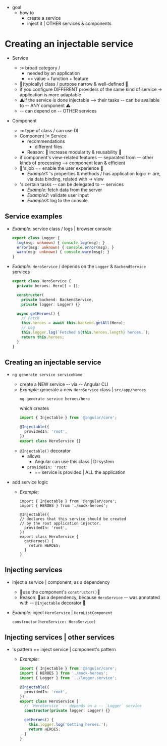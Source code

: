 * goal
  * how to 
    * create a service
    * inject it | OTHER services & components

# Creating an injectable service

* Service
  * := broad category /
    * needed by an application
    * == value + function + feature
  * 👀(typically) class / purpose narrow & well-defined 👀
  * if you configure DIFFERENT providers of the same kind of service -> application is more adaptable 
  * ⚠️if the service is done injectable ⟶ their tasks -- can be available to -- ANY component ⚠️
  * -- can depend on -- OTHER services

* Component
  * := type of class / can use DI
  * Component != Service
    * recommendations
      * different files
    * Reason: 🧠 increase modularity & reusability 🧠
  * if component's view-related features — separated from — other kinds of processing ⟶ component lean & efficient
  * 👀's job == enable the user experience 👀
    * _Example1:_ 's properties & methods / has application logic <- are, via data binding, related with -> view 
  * 's certain tasks -- can be delegated to -- services
    * _Example:_ fetch data from the server
    * _Example2:_ validate user input
    * _Example3:_ log to the console

## Service examples

* _Example:_ service class / logs | browser console

  ```src/app/logger.service.ts
  export class Logger {
    log(msg: unknown) { console.log(msg); }
    error(msg: unknown) { console.error(msg); }
    warn(msg: unknown) { console.warn(msg); }
  }
  ```

* _Example:_ `HeroService` / depends on the `Logger` & `BackendService` services

  ```src/app/hero.service.ts
  export class HeroService {
    private heroes: Hero[] = [];

    constructor(
      private backend: BackendService,
      private logger: Logger) {}

    async getHeroes() {
      // Fetch
      this.heroes = await this.backend.getAll(Hero);
      // Log
      this.logger.log(`Fetched ${this.heroes.length} heroes.`);
      return this.heroes;
    }
  }
  ```

## Creating an injectable service

* `ng generate service serviceName`
  * create a NEW service -- via -- Angular CLI
  * _Example:_ generate a new `HeroService` class | `src/app/heroes`
    ```
    ng generate service heroes/hero
    ```
    which creates
    ```src/app/heroes/hero.service.ts
    import { Injectable } from '@angular/core';

    @Injectable({
      providedIn: 'root',
    })
    export class HeroService {}
    ```
  * `@Injectable()` decorator
    * allows
      * Angular can use this class | DI system
    * `providedIn: 'root'`
      * == service is provided | ALL the application

* add service logic
  * _Example:_ 
    ```
    import { Injectable } from '@angular/core';
    import { HEROES } from './mock-heroes';

    @Injectable({
    // declares that this service should be created
    // by the root application injector.
      providedIn: 'root',
    })
    export class HeroService {
      getHeroes() {
        return HEROES;
      }
    }
    ```

## Injecting services

* inject a service | component, as a dependency
  * 👀use the component's `constructor()`👀
  * Reason: 🧠as a dependency, because `HeroService` -- was annotated with -- `@Injectable` decorator 🧠

* _Example:_ inject `HeroService` | `HeroListComponent` 
  ```src/app/heroes/hero-list.component (ONLY constructor signature)
  constructor(heroService: HeroService)
  ```

## Injecting services | other services

* 's pattern == inject service | component's pattern
  * _Example:_ 

    ```src/app/heroes/hero.service.ts
    import { Injectable } from '@angular/core';
    import { HEROES } from './mock-heroes';
    import { Logger } from '../logger.service';

    @Injectable({
      providedIn: 'root',
    })
    export class HeroService {
      // `HeroService` -- depends on a -- `Logger` service  
      constructor(private logger: Logger) {} 

      getHeroes() {
        this.logger.log('Getting heroes.');
        return HEROES;
      }
    }
    ```
